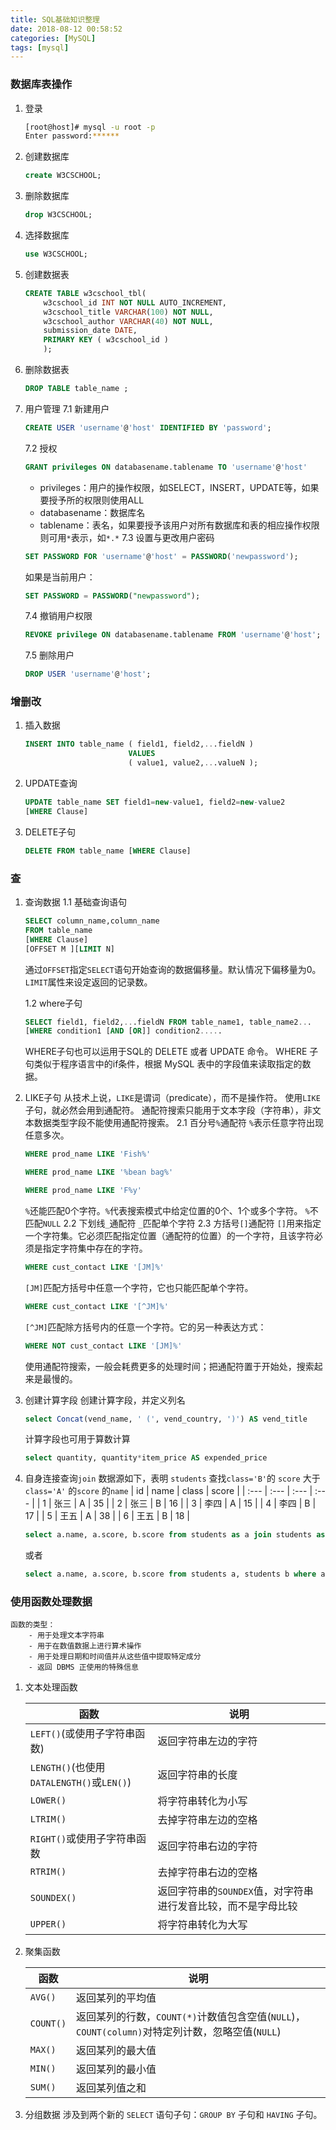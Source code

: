 ```yaml
---
title: SQL基础知识整理
date: 2018-08-12 00:58:52
categories: [MySQL]
tags: [mysql]
---
```


### 数据库表操作
1. 登录
    ```bash
    [root@host]# mysql -u root -p
    Enter password:******
    ```

  <!--more-->

2. 创建数据库
    ```sql
    create W3CSCHOOL;
    ```

3. 删除数据库
    ```sql
    drop W3CSCHOOL;
    ```

4. 选择数据库
    ```sql
    use W3CSCHOOL;
    ```

5. 创建数据表
    ```sql
    CREATE TABLE w3cschool_tbl(
        w3cschool_id INT NOT NULL AUTO_INCREMENT,
        w3cschool_title VARCHAR(100) NOT NULL,
        w3cschool_author VARCHAR(40) NOT NULL,
        submission_date DATE,
        PRIMARY KEY ( w3cschool_id )
        );
    ```

6. 删除数据表
    ```sql
    DROP TABLE table_name ;
    ```

7. 用户管理
    7.1 新建用户
    ```sql
    CREATE USER 'username'@'host' IDENTIFIED BY 'password';
    ```
    7.2 授权
    ```sql
    GRANT privileges ON databasename.tablename TO 'username'@'host'
    ```
    - privileges：用户的操作权限，如SELECT，INSERT，UPDATE等，如果要授予所的权限则使用ALL
    - databasename：数据库名
    - tablename：表名，如果要授予该用户对所有数据库和表的相应操作权限则可用`*`表示，如`*.*`
    7.3 设置与更改用户密码
    ```sql
    SET PASSWORD FOR 'username'@'host' = PASSWORD('newpassword');
    ```
    如果是当前用户：
    ```sql
    SET PASSWORD = PASSWORD("newpassword");
    ```
    7.4 撤销用户权限
    ```sql
    REVOKE privilege ON databasename.tablename FROM 'username'@'host';
    ```
    7.5 删除用户
    ```sql
    DROP USER 'username'@'host';
    ```

### 增删改
1. 插入数据
    ```sql
    INSERT INTO table_name ( field1, field2,...fieldN )
                           VALUES
                           ( value1, value2,...valueN );
    ```

2. UPDATE查询
    ```sql
    UPDATE table_name SET field1=new-value1, field2=new-value2
    [WHERE Clause]
    ```

3. DELETE子句
    ```sql
    DELETE FROM table_name [WHERE Clause]
    ```

### 查
1. 查询数据
    1.1 基础查询语句
    ```sql
    SELECT column_name,column_name
    FROM table_name
    [WHERE Clause]
    [OFFSET M ][LIMIT N]
    ```
    通过``OFFSET``指定``SELECT``语句开始查询的数据偏移量。默认情况下偏移量为0。
    ``LIMIT``属性来设定返回的记录数。
    
    1.2 where子句
    ```sql
    SELECT field1, field2,...fieldN FROM table_name1, table_name2...
    [WHERE condition1 [AND [OR]] condition2.....
    ```
    WHERE子句也可以运用于SQL的 DELETE 或者 UPDATE 命令。
    WHERE 子句类似于程序语言中的if条件，根据 MySQL 表中的字段值来读取指定的数据。

2. LIKE子句
    从技术上说，`LIKE`是谓词（predicate），而不是操作符。
    使用`LIKE`子句，就必然会用到通配符。
    通配符搜索只能用于文本字段（字符串），非文本数据类型字段不能使用通配符搜索。
    2.1 百分号`%`通配符
    `%`表示任意字符出现任意多次。
    ```sql
    WHERE prod_name LIKE 'Fish%'
    ```
    ```sql
    WHERE prod_name LIKE '%bean bag%'
    ```
    ```sql
    WHERE prod_name LIKE 'F%y'
    ```
    `%`还能匹配0个字符。`%`代表搜索模式中给定位置的0个、1个或多个字符。
    `%`不匹配`NULL`
    2.2 下划线`_`通配符
    `_`匹配单个字符
    2.3 方括号`[]`通配符
    `[]`用来指定一个字符集。它必须匹配指定位置（通配符的位置）的一个字符，且该字符必须是指定字符集中存在的字符。
    ```sql
    WHERE cust_contact LIKE '[JM]%'
    ```
    `[JM]`匹配方括号中任意一个字符，它也只能匹配单个字符。
    ```sql
    WHERE cust_contact LIKE '[^JM]%'
    ```
    `[^JM]`匹配除方括号内的任意一个字符。它的另一种表达方式：
    ```sql
    WHERE NOT cust_contact LIKE '[JM]%'
    ```
    使用通配符搜索，一般会耗费更多的处理时间；把通配符置于开始处，搜索起来是最慢的。

3. 创建计算字段
    创建计算字段，并定义列名
    ```sql
    select Concat(vend_name, ' (', vend_country, ')') AS vend_title
    ```
    计算字段也可用于算数计算
    ```sql
    select quantity, quantity*item_price AS expended_price
    ```
    
4. 自身连接查询`join`
    数据源如下，表明 `students` 查找`class='B'`的 `score` 大于 `class='A'` 的`score` 的`name`
    | id | name | class | score |
    | :--- | :--- | :--- | :--- |
    | 1 | 张三 | A | 35 |
    | 2 | 张三 | B | 16 |
    | 3 | 李四 | A | 15 |
    | 4 | 李四 | B | 17 |
    | 5 | 王五 | A | 38 |
    | 6 | 王五 | B | 18 |

    ```sql
    select a.name, a.score, b.score from students as a join students as b where a.name = b.name and a.score > b.class and a.class = "B";
    ```
    或者
    ```sql
    select a.name, a.score, b.score from students a, students b where a.name = b.name and a.score > b.class and a.class = "B";
    ```
    
### 使用函数处理数据
    函数的类型：
        - 用于处理文本字符串
        - 用于在数值数据上进行算术操作
        - 用于处理日期和时间值并从这些值中提取特定成分
        - 返回 DBMS 正使用的特殊信息
1. 文本处理函数

    |函数|说明|
    |---|---|
    |`LEFT()`(或使用子字符串函数)|返回字符串左边的字符|
    |`LENGTH()`(也使用`DATALENGTH()`或`LEN()`)|返回字符串的长度|
    |`LOWER()`|将字符串转化为小写|
    |`LTRIM()`|去掉字符串左边的空格|
    |`RIGHT()`或使用子字符串函数|返回字符串右边的字符|
    |`RTRIM()`|去掉字符串右边的空格|
    |`SOUNDEX()`|返回字符串的`SOUNDEX`值，对字符串进行发音比较，而不是字母比较|
    |`UPPER()`|将字符串转化为大写|

2. 聚集函数

    |函数|说明|
    |---|---|
    |`AVG()`|返回某列的平均值|
    |`COUNT()`|返回某列的行数，`COUNT(*)`计数值包含空值(`NULL`)，`COUNT(column)`对特定列计数，忽略空值(`NULL`)|
    |`MAX()`|返回某列的最大值|
    |`MIN()`|返回某列的最小值|
    |`SUM()`|返回某列值之和|

3. 分组数据
    涉及到两个新的 `SELECT` 语句子句：`GROUP BY` 子句和 `HAVING` 子句。
    
